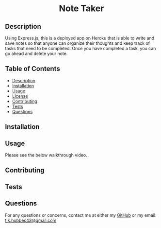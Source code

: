 <h1 align="center"> Note Taker </h1>



## Description

Using Express.js, this is a deployed app on Heroku that is able to write and save notes so that anyone can organize their thoughts and keep track of tasks that need to be completed.  Once you have completed a task, you can go ahead and delete your note.

## Table of Contents
- [Description](#description)
- [Installation](#installation)
- [Usage](#usage)
- [License](#license)
- [Contributing](#contributing)
- [Tests](#tests)
- [Questions](#questions)

## Installation


## Usage
Please see the below walkthrough video.

## Contributing


## Tests


## Questions
For any questions or concerns, contact me at either my [GitHub](https://github.com/tkhobbes43)
or my email: t.k.hobbes43@gmail.com

